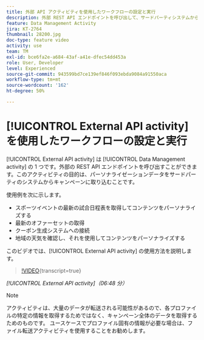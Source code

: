 ```yaml
---
title: 外部 API アクティビティを使用したワークフローの設定と実行
description: 外部 REST API エンドポイントを呼び出して、サードパーティシステムからキャンペーンにパーソナライゼーションデータを取り込む方法を説明します。
feature: Data Management Activity
jira: KT-2764
thumbnail: 28200.jpg
doc-type: feature video
activity: use
team: TM
exl-id: bce6fa2e-a684-43af-a41e-dfec54dd453a
role: User, Developer
level: Experienced
source-git-commit: 943599bd7ce139ef846f093ebda9084a91550aca
workflow-type: tm+mt
source-wordcount: '162'
ht-degree: 50%

---
```


# [!UICONTROL External API activity] を使用したワークフローの設定と実行

[!UICONTROL External API activity] は [!UICONTROL Data Management activity] の 1 つです。外部の REST API エンドポイントを呼び出すことができます。このアクティビティの目的は、パーソナライゼーションデータをサードパーティのシステムからキャンペーンに取り込むことです。

使用例を次に示します。

* スポーツイベントの最新の試合日程表を取得してコンテンツをパーソナライズする
* 最新のオファーセットの取得
* クーポン生成システムへの接続
* 地域の天気を確認し、それを使用してコンテンツをパーソナライズする

このビデオでは、[!UICONTROL External API activity] の使用方法を説明します。

>[!VIDEO](https://video.tv.adobe.com/v/28200/?learn=on){transcript=true}

*[!UICONTROL External API activity]（06:48 分）*

>[!NOTE]
>
>アクティビティは、大量のデータが転送される可能性があるので、各プロファイルの特定の情報を取得するためではなく、キャンペーン全体のデータを取得するためのものです。 ユースケースでプロファイル固有の情報が必要な場合は、ファイル転送アクティビティを使用することをお勧めします。
